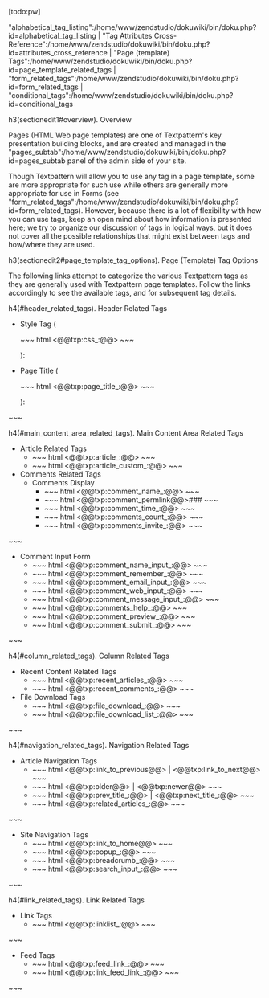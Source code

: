 [todo:pw]

"alphabetical_tag_listing":/home/www/zendstudio/dokuwiki/bin/doku.php?id=alphabetical_tag_listing &#124; "Tag Attributes Cross-Reference":/home/www/zendstudio/dokuwiki/bin/doku.php?id=attributes_cross_reference &#124; "Page (template) Tags":/home/www/zendstudio/dokuwiki/bin/doku.php?id=page_template_related_tags &#124; "form_related_tags":/home/www/zendstudio/dokuwiki/bin/doku.php?id=form_related_tags &#124; "conditional_tags":/home/www/zendstudio/dokuwiki/bin/doku.php?id=conditional_tags

h3(sectionedit1#overview). Overview

Pages (HTML Web page templates) are one of Textpattern's key presentation building blocks, and are created and managed in the "pages_subtab":/home/www/zendstudio/dokuwiki/bin/doku.php?id=pages_subtab panel of the admin side of your site.

Though Textpattern will allow you to use any tag in a page template, some are more appropriate for such use while others are generally more appropriate for use in Forms (see "form_related_tags":/home/www/zendstudio/dokuwiki/bin/doku.php?id=form_related_tags). However, because there is a lot of flexibility with how you can use tags, keep an open mind about how information is presented here; we try to organize our discussion of tags in logical ways, but it does not cover all the possible relationships that might exist between tags and how/where they are used.

h3(sectionedit2#page_template_tag_options). Page (Template) Tag Options

The following links attempt to categorize the various Textpattern tags as they are generally used with Textpattern page templates. Follow the links accordingly to see the available tags, and for subsequent tag details.

h4(#header_related_tags). Header Related Tags

<ul>
<li><p>Style Tag (</p>
~~~ html
<@@txp:css_:@@>
~~~


<p>):</p></li>
<li><p>Page Title (</p>
~~~ html
<@@txp:page_title_:@@>
~~~


<p>):</p></li>
</ul>
~~~

h4(#main_content_area_related_tags). Main Content Area Related Tags

<ul>
<li>Article Related Tags
<ul>
<li>~~~ html
<@@txp:article_:@@>
~~~

</li>
<li>~~~ html
<@@txp:article_custom_:@@>
~~~

</li>
</ul>
</li>
<li>Comments Related Tags
<ul>
<li>Comments Display
<ul>
<li>~~~ html
<@@txp:comment_name_:@@>
~~~

</li>
<li>~~~ html
<@@txp:comment_permlink@@>###</@@txp:comment_permlink@@>
~~~

</li>
<li>~~~ html
<@@txp:comment_time_:@@>
~~~

</li>
<li>~~~ html
<@@txp:comments_count_:@@>
~~~

</li>
<li>~~~ html
<@@txp:comments_invite_:@@>
~~~

</li>
</ul>
</li>
</ul>
</li>
</ul>
~~~

<ul>
<li>Comment Input Form
<ul>
<li>~~~ html
<@@txp:comment_name_input_:@@>
~~~

</li>
<li>~~~ html
<@@txp:comment_remember_:@@>
~~~

</li>
<li>~~~ html
<@@txp:comment_email_input_:@@>
~~~

</li>
<li>~~~ html
<@@txp:comment_web_input_:@@>
~~~

</li>
<li>~~~ html
<@@txp:comment_message_input_:@@>
~~~

</li>
<li>~~~ html
<@@txp:comments_help_:@@>
~~~

</li>
<li>~~~ html
<@@txp:comment_preview_:@@>
~~~

</li>
<li>~~~ html
<@@txp:comment_submit_:@@>
~~~

</li>
</ul>
</li>
</ul>
~~~

h4(#column_related_tags). Column Related Tags

<ul>
<li>Recent Content Related Tags
<ul>
<li>~~~ html
<@@txp:recent_articles_:@@>
~~~

</li>
<li>~~~ html
<@@txp:recent_comments_:@@>
~~~

</li>
</ul>
</li>
<li>File Download Tags
<ul>
<li>~~~ html
<@@txp:file_download_:@@>
~~~

</li>
<li>~~~ html
<@@txp:file_download_list_:@@>
~~~

</li>
</ul>
</li>
</ul>
~~~

h4(#navigation_related_tags). Navigation Related Tags

<ul>
<li>Article Navigation Tags
<ul>
<li>~~~ html
<@@txp:link_to_previous@@> | <@@txp:link_to_next@@>
~~~

</li>
<li>~~~ html
<@@txp:older@@> | <@@txp:newer@@>
~~~

</li>
<li>~~~ html
<@@txp:prev_title_:@@> | <@@txp:next_title_:@@>
~~~

</li>
<li>~~~ html
<@@txp:related_articles_:@@>
~~~

</li>
</ul>
</li>
</ul>
~~~

<ul>
<li>Site Navigation Tags
<ul>
<li>~~~ html
<@@txp:link_to_home@@>
~~~

</li>
<li>~~~ html
<@@txp:popup_:@@>
~~~

</li>
<li>~~~ html
<@@txp:breadcrumb_:@@>
~~~

</li>
<li>~~~ html
<@@txp:search_input_:@@>
~~~

</li>
</ul>
</li>
</ul>
~~~

h4(#link_related_tags). Link Related Tags

<ul>
<li>Link Tags
<ul>
<li>~~~ html
<@@txp:linklist_:@@>
~~~

</li>
</ul>
</li>
</ul>
~~~

<ul>
<li>Feed Tags
<ul>
<li>~~~ html
<@@txp:feed_link_:@@>
~~~

</li>
<li>~~~ html
<@@txp:link_feed_link_:@@>
~~~

</li>
</ul>
</li>
</ul>
~~~

